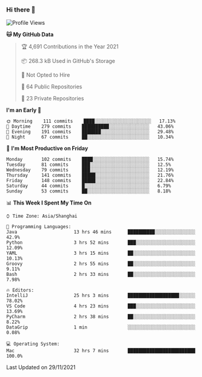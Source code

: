 ### Hi there 👋

<!--
**qbosen/qbosen** is a ✨ _special_ ✨ repository because its `README.md` (this file) appears on your GitHub profile.

Here are some ideas to get you started:

- 🔭 I’m currently working on ...
- 🌱 I’m currently learning ...
- 👯 I’m looking to collaborate on ...
- 🤔 I’m looking for help with ...
- 💬 Ask me about ...
- 📫 How to reach me: ...
- 😄 Pronouns: ...
- ⚡ Fun fact: ...
-->

<!--START_SECTION:waka-->
![Profile Views](http://img.shields.io/badge/Profile%20Views-29-blue)

**🐱 My GitHub Data** 

> 🏆 4,691 Contributions in the Year 2021
 > 
> 📦 268.3 kB Used in GitHub's Storage 
 > 
> 🚫 Not Opted to Hire
 > 
> 📜 64 Public Repositories 
 > 
> 🔑 23 Private Repositories  
 > 
**I'm an Early 🐤** 

```text
🌞 Morning    111 commits    ████░░░░░░░░░░░░░░░░░░░░░   17.13% 
🌆 Daytime    279 commits    ██████████░░░░░░░░░░░░░░░   43.06% 
🌃 Evening    191 commits    ███████░░░░░░░░░░░░░░░░░░   29.48% 
🌙 Night      67 commits     ██░░░░░░░░░░░░░░░░░░░░░░░   10.34%

```
📅 **I'm Most Productive on Friday** 

```text
Monday       102 commits    ████░░░░░░░░░░░░░░░░░░░░░   15.74% 
Tuesday      81 commits     ███░░░░░░░░░░░░░░░░░░░░░░   12.5% 
Wednesday    79 commits     ███░░░░░░░░░░░░░░░░░░░░░░   12.19% 
Thursday     141 commits    █████░░░░░░░░░░░░░░░░░░░░   21.76% 
Friday       148 commits    █████░░░░░░░░░░░░░░░░░░░░   22.84% 
Saturday     44 commits     █░░░░░░░░░░░░░░░░░░░░░░░░   6.79% 
Sunday       53 commits     ██░░░░░░░░░░░░░░░░░░░░░░░   8.18%

```


📊 **This Week I Spent My Time On** 

```text
⌚︎ Time Zone: Asia/Shanghai

💬 Programming Languages: 
Java                     13 hrs 46 mins      ██████████░░░░░░░░░░░░░░░   42.9% 
Python                   3 hrs 52 mins       ███░░░░░░░░░░░░░░░░░░░░░░   12.09% 
YAML                     3 hrs 15 mins       ██░░░░░░░░░░░░░░░░░░░░░░░   10.13% 
Groovy                   2 hrs 55 mins       ██░░░░░░░░░░░░░░░░░░░░░░░   9.11% 
Bash                     2 hrs 33 mins       ██░░░░░░░░░░░░░░░░░░░░░░░   7.98%

🔥 Editors: 
IntelliJ                 25 hrs 3 mins       ███████████████████░░░░░░   78.02% 
VS Code                  4 hrs 23 mins       ███░░░░░░░░░░░░░░░░░░░░░░   13.69% 
PyCharm                  2 hrs 38 mins       ██░░░░░░░░░░░░░░░░░░░░░░░   8.22% 
DataGrip                 1 min               ░░░░░░░░░░░░░░░░░░░░░░░░░   0.08%

💻 Operating System: 
Mac                      32 hrs 7 mins       █████████████████████████   100.0%

```


 Last Updated on 29/11/2021
<!--END_SECTION:waka-->
